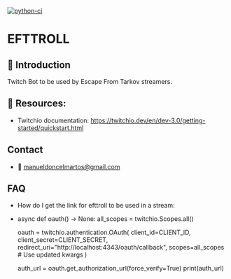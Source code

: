 [![python-ci](https://github.com/manuelarte/efttroll/actions/workflows/python-ci.yml/badge.svg)](https://github.com/manuelarte/efttroll/actions/workflows/python-ci.yml)
# EFTTROLL

## 🤖 Introduction

Twitch Bot to be used by Escape From Tarkov streamers.

## 🔗 Resources:

- Twitchio documentation: https://twitchio.dev/en/dev-3.0/getting-started/quickstart.html

## Contact

- 📧 manueldoncelmartos@gmail.com

## FAQ

- How do I get the link for efttroll to be used in a stream:
- async def oauth() -> None:
    all_scopes = twitchio.Scopes.all()

    oauth = twitchio.authentication.OAuth(
        client_id=CLIENT_ID,
        client_secret=CLIENT_SECRET,
        redirect_uri="http://localhost:4343/oauth/callback",
        scopes=all_scopes  # Use updated kwargs
    )


    auth_url = oauth.get_authorization_url(force_verify=True)
    print(auth_url)